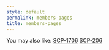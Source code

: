 ```yaml
---
style: default
permalink: members-pages
title: members-pages
---
```

You may also like:
[SCP-1706](http://scp-wiki.net/scp-1706)
[SCP-206](http://scp-wiki.net/scp-206)
